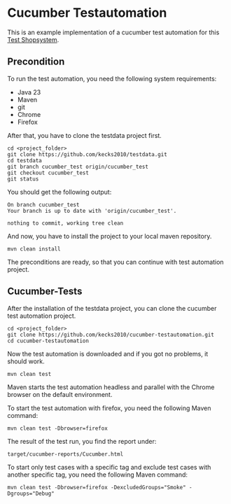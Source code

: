 # Cucumber Testautomation

This is an example implementation of a cucumber test automation for this [Test Shopsystem](https://www.askomdch.com).

## Precondition
To run the test automation, you need the following system requirements:

* Java 23
* Maven
* git
* Chrome
* Firefox

After that, you have to clone the testdata project first.

    cd <project_folder>
    git clone https://github.com/kecks2010/testdata.git
    cd testdata
    git branch cucumber_test origin/cucumber_test
    git checkout cucumber_test
    git status

You should get the following output:

    On branch cucumber_test
    Your branch is up to date with 'origin/cucumber_test'.

    nothing to commit, working tree clean
    
And now, you have to install the project to your local maven repository.

    mvn clean install

The preconditions are ready, so that you can continue with test automation project.

## Cucumber-Tests
After the installation of the testdata project, you can clone the cucumber test automation project.

    cd <project_folder>
    git clone https://github.com/kecks2010/cucumber-testautomation.git
    cd cucumber-testautomation

Now the test automation is downloaded and if you got no problems, it should work.

    mvn clean test

Maven starts the test automation headless and parallel with the Chrome browser on the default environment.

To start the test automation with firefox, you need the following Maven command:

    mvn clean test -Dbrowser=firefox

The result of the test run, you find the report under:

    target/cucumber-reports/Cucumber.html

To start only test cases with a specific tag and exclude test cases with another specific tag, 
you need the following Maven command:

    mvn clean test -Dbrowser=firefox -DexcludedGroups="Smoke" -Dgroups="Debug"

